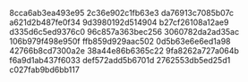 8cca6ab3ea493e95
2c36e902c1fb63e3
da76913c7085b07c
a621d2b487fe0f34
9d3980192d514904
b27cf26108a12ae9
d335d6c5ed9376c0
96c857a363bec256
3060782da2ad35ac
106b979f498e950f
ffb859d929aac502
0d5b63e6e6ed1a98
42766b8cd7300a2e
38a44e86b6365c22
9fa8262a727a064b
f6a9d1ab437f6033
def572add5b6701d
2762553db5ed25d1
c027fab9bd6bb117
